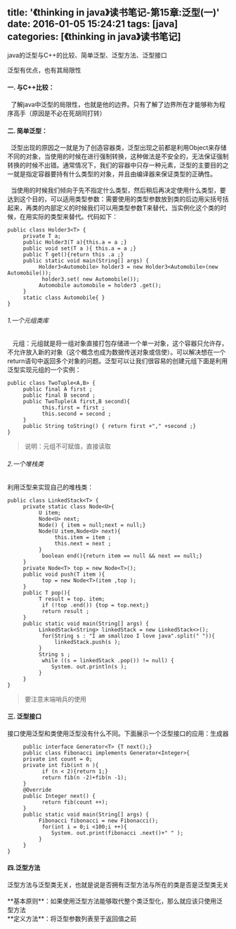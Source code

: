 title: '《thinking in java》读书笔记-第15章:泛型(一)'
date: 2016-01-05 15:24:21
tags: [java]
categories: [《thinking in java》读书笔记]
---
java的泛型与C++的比较、简单泛型、泛型方法、泛型接口
<!--more-->
泛型有优点，也有其局限性
<h4>一. 与C++比较：</h4>
&nbsp;&nbsp;了解java中泛型的局限性，也就是他的边界。只有了解了边界所在才能够称为程序高手（原因是不必在死胡同打转）

<h4>二. 简单泛型：</h4>
&nbsp;&nbsp;泛型出现的原因之一就是为了创造容器类，泛型出现之前都是利用Object来存储不同的对象，当使用的时候在进行强制转换，这种做法是不安全的，无法保证强制转换的时候不出错。通常情况下，我们的容器中只存一种元素，泛型的主要目的之一就是指定容器要持有什么类型的对象，并且由编译器来保证类型的正确性。<br><br>
&nbsp;&nbsp;当使用的时候我们倾向于先不指定什么类型，然后稍后再决定使用什么类型，要达到这个目的，可以适用类型参数：需要使用的类型参数放到类的后边用<T>尖括号括起来，再类的内部定义的时候我们可以用类型参数T来替代，当实例化这个类的时候，在用实际的类型来替代。代码如下：

	public class Holder3<T> {
	     private T a;
	     public Holder3(T a){this.a = a ;}
	     public void set(T a ){ this.a = a ;}
	     public T get(){return this .a ;}
	     public static void main(String[] args) {
	          Holder3<Automobile> holder3 = new Holder3<Automobile>(new Automobile());
	           holder3.set( new Automobile());
	          Automobile automobile = holder3 .get();
	     }
	     static class Automobile{ }
	}







<h6>1.一个元组类库</h6>
&nbsp;&nbsp;&nbsp;元组：元组就是将一组对象直接打包存储进一个单一对象，这个容器只允许存，不允许放入新的对象（这个概念也成为数据传送对象或信使）。可以解决想在一个return语句中返回多个对象的问题。泛型可以让我们很容易的创建元组下面是利用泛型实现元组的一个实例：

	public class TwoTuple<A,B> {
	     public final A first ;
	     public final B second ;
	     public TwoTuple(A first,B second){
	           this.first = first ;
	           this.second = second ;
	     }
	     public String toString() { return first +"," +second ;}
	}
	
>说明：元组不可赋值，直接读取

<h6>2.一个堆栈类</h6>
利用泛型来实现自己的堆栈类：
	
	public class LinkedStack<T> {
	     private static class Node<U>{
	          U item;
	          Node<U> next;
	          Node() { item = null;next = null;}
	          Node(U item,Node<U> next){
	               this.item = item ;
	               this.next = next ;
	          }
	           boolean end(){return item == null && next == null;}
	     }
	     private Node<T> top = new Node<T>();
	     public void push(T item ){
	           top = new Node<T>(item ,top );
	     }
	     public T pop(){
	          T result = top. item;
	           if (!top .end()) {top = top.next;}
	           return result ;
	     }
	     public static void main(String[] args) {
	          LinkedStack<String> linkedStack = new LinkedStack<>();
	           for(String s : "I am smallzoo I love java".split(" ")){
	               linkedStack.push(s );
	          }
	          String s ;
	           while ((s = linkedStack .pop()) != null) {
	              System. out.println(s );
	          }
	     }
	}
>要注意末端哨兵的使用


<h4>三. 泛型接口</h4>
接口使用泛型和类使用泛型没有什么不同。下面展示一个泛型接口的应用：生成器

		 public interface Generator<T> {T next();}
		 public class Fibonacci implements Generator<Integer>{
	     private int count = 0;
	     private int fib(int n ){
	           if (n < 2){return 1;}
	           return fib(n -2)+fib(n -1);
	     }
	     @Override
	     public Integer next() {
	           return fib(count ++);
	     }
	     public static void main(String[] args) {
	          Fibonacci fibonacci = new Fibonacci();
	           for(int i = 0;i <100;i ++){
	              System. out.print(fibonacci .next()+" " );              
	          }
	     }
	}


<h4>四.泛型方法</h4>
泛型方法与泛型类无关，也就是说是否拥有泛型方法与所在的类是否是泛型类无关<br><br>
**基本原则**：如果使用泛型方法能够取代整个类泛型化，那么就应该只使用泛型方法<br>
**定义方法**：将泛型参数列表至于返回值之前



